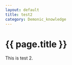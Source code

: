 ```yaml
---
layout: default
title: test2
category: Demonic_knowledge
---
```

# {{ page.title }}
This is test 2.

